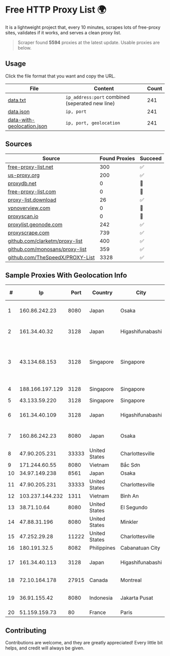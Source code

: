
# Free HTTP Proxy List 🌍

It is a lightweight project that, every 10 minutes, scrapes lots of free-proxy sites, validates if it works, and serves a clean proxy list.


> Scraper found **5594** proxies at the latest update. Usable proxies are below.

## Usage

Click the file format that you want and copy the URL.


|File|Content|Count|
|----|-------|-----|
|[data.txt](https://raw.githubusercontent.com/themiralay/Proxy-List-World/master/data.txt)|`ip_address:port` combined (seperated new line)|241|
|[data.json](https://raw.githubusercontent.com/themiralay/Proxy-List-World/master/data.json)|`ip, port`|241|
|[data-with-geolocation.json](https://raw.githubusercontent.com/themiralay/Proxy-List-World/master/data-with-geolocation.json)|`ip, port, geolocation`|241|

## Sources

|Source|Found Proxies|Succeed|
|------|-------------|-------|
|[free-proxy-list.net](https://free-proxy-list.net)|300|✅|
|[us-proxy.org](https://www.us-proxy.org)|200|✅|
|[proxydb.net](http://proxydb.net)|0|🚫|
|[free-proxy-list.com](https://free-proxy-list.com/?page=&port=&type%5B%5D=http&type%5B%5D=https&up_time=0&search=Search)|0|🚫|
|[proxy-list.download](https://www.proxy-list.download/HTTP)|26|✅|
|[vpnoverview.com](https://vpnoverview.com/privacy/anonymous-browsing/free-proxy-servers)|0|🚫|
|[proxyscan.io](https://www.proxyscan.io)|0|🚫|
|[proxylist.geonode.com](https://proxylist.geonode.com/api/proxy-list?limit=300&page=1&sort_by=lastChecked&sort_type=desc&protocols=http,https)|242|✅|
|[proxyscrape.com](https://api.proxyscrape.com/v2/?request=displayproxies&protocol=http&timeout=10000&country=all&ssl=all&anonymity=all)|739|✅|
|[github.com/clarketm/proxy-list](https://raw.githubusercontent.com/clarketm/proxy-list/master/proxy-list-raw.txt)|400|✅|
|[github.com/monosans/proxy-list](https://raw.githubusercontent.com/monosans/proxy-list/main/proxies/http.txt)|359|✅|
|[github.com/TheSpeedX/PROXY-List](https://raw.githubusercontent.com/TheSpeedX/PROXY-List/master/http.txt)|3328|✅|


## Sample Proxies With Geolocation Info

|#|Ip|Port|Country|City|Internet Service Provider|
|-|--|----|-------|----|-------------------------|
|1|160.86.242.23|8080|Japan|Osaka|Sony Network Communications Inc|
|2|161.34.40.32|3128|Japan|Higashifunabashi|NTT PC Communications, Inc.|
|3|43.134.68.153|3128|Singapore|Singapore|Shenzhen Tencent Computer Systems Company Limited|
|4|188.166.197.129|3128|Singapore|Singapore|DigitalOcean, LLC|
|5|43.133.59.220|3128|Singapore|Singapore|Aceville Pte.ltd|
|6|161.34.40.109|3128|Japan|Higashifunabashi|NTT PC Communications, Inc.|
|7|160.86.242.23|8080|Japan|Osaka|Sony Network Communications Inc|
|8|47.90.205.231|33333|United States|Charlottesville|Alibaba.com LLC|
|9|171.244.60.55|8080|Vietnam|Bắc Sơn|VIETEL|
|10|34.97.149.238|8561|Japan|Osaka|Google LLC|
|11|47.90.205.231|33333|United States|Charlottesville|Alibaba.com LLC|
|12|103.237.144.232|1311|Vietnam|Bình An|LVSOFT|
|13|38.71.10.64|8080|United States|El Segundo|ContentKeeper Technologies|
|14|47.88.31.196|8080|United States|Minkler|Alibaba.com LLC|
|15|47.252.29.28|11222|United States|Charlottesville|Alibaba.com LLC|
|16|180.191.32.5|8082|Philippines|Cabanatuan City|Globe Telecom|
|17|161.34.40.113|3128|Japan|Higashifunabashi|NTT PC Communications, Inc.|
|18|72.10.164.178|27915|Canada|Montreal|GloboTech Communications|
|19|36.91.155.42|8080|Indonesia|Jakarta Pusat|PT. Telekomunikasi Indonesia|
|20|51.159.159.73|80|France|Paris|SCALEWAY|



## Contributing

Contributions are welcome, and they are greatly appreciated! Every
little bit helps, and credit will always be given.

